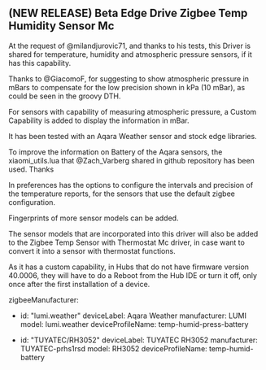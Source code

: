 ## (NEW RELEASE) Beta Edge Drive Zigbee Temp Humidity Sensor Mc

At the request of @milandjurovic71, and thanks to his tests, this Driver is shared for temperature, humidity and atmospheric pressure sensors, if it has this capability.

Thanks to @GiacomoF, for suggesting to show atmospheric pressure in mBars to compensate for the low precision shown in kPa (10 mBar), as could be seen in the groovy DTH.

For sensors with capability of measuring atmospheric pressure, a Custom Capability is added to display the information in mBar.

It has been tested with an Aqara Weather sensor and stock edge libraries.

To improve the information on Battery of the Aqara sensors, the xiaomi_utils.lua that @Zach_Varberg shared in github repository has been used. Thanks

In preferences has the options to configure the intervals and precision of the temperature reports, for the sensors that use the default zigbee configuration.

Fingerprints of more sensor models can be added.

The sensor models that are incorporated into this driver will also be added to the Zigbee Temp Sensor with Thermostat Mc driver, in case want to convert it into a sensor with thermostat functions.

As it has a custom capability, in Hubs that do not have firmware version 40.0006, they will have to do a Reboot from the Hub IDE or turn it off, only once after the first installation of a device.


zigbeeManufacturer:

  - id: "lumi.weather"
    deviceLabel: Aqara Weather
    manufacturer: LUMI
    model: lumi.weather
    deviceProfileName: temp-humid-press-battery

  - id: "TUYATEC/RH3052"
    deviceLabel: TUYATEC RH3052
    manufacturer: TUYATEC-prhs1rsd
    model: RH3052
    deviceProfileName: temp-humid-battery